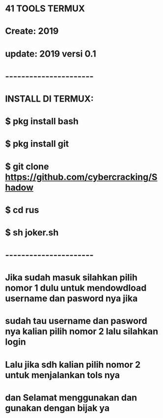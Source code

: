 # **41 TOOLS TERMUX**
# **Create: 2019**
# **update: 2019 versi 0.1**
# **----------------------**

# INSTALL DI TERMUX:
# $ pkg install bash
# $ pkg install git
# $ git clone https://github.com/cybercracking/Shadow
# $ cd rus
# $ sh joker.sh

# **----------------------**
# **Jika sudah masuk silahkan pilih nomor 1 dulu untuk mendowdload username dan pasword nya jika**

# **sudah tau username dan pasword nya kalian pilih nomor 2 lalu silahkan login**

# **Lalu jika sdh kalian pilih nomor 2 untuk menjalankan tols nya**
# **dan Selamat menggunakan dan gunakan dengan bijak ya**
